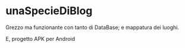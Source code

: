 # unaSpecieDiBlog
Grezzo ma funzionante con tanto di DataBase; e mappatura dei luoghi.

E, progetto APK per Android
